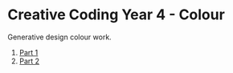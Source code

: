 # Creative Coding Year 4 - Colour
Generative design colour work.

1. [Part 1](01/Examples/index01.html)
1. [Part 2](01/Examples/index02.html)
